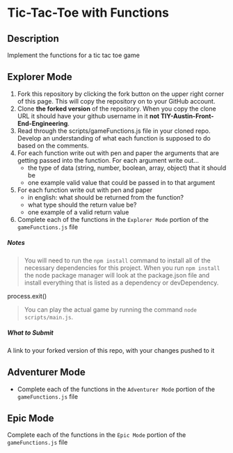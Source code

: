 # Tic-Tac-Toe with Functions

## Description
Implement the functions for a tic tac toe game

## Explorer Mode

1. Fork this repository by clicking the fork button on the upper right corner of this page. This will copy the repository on to your GitHub account.
2. Clone **the forked version** of the repository. When you copy the clone URL it should have your github username in it **not TIY-Austin-Front-End-Engineering**.
3. Read through the scripts/gameFunctions.js file in your cloned repo. Develop an understanding of what each function is supposed to do based on the comments.
4. For each function write out with pen and paper the arguments that are getting passed into the function. For each argument write out...
	* the type of data (string, number, boolean, array, object) that it should be
	* one example valid value that could be passed in to that argument
5. For each function write out with pen and paper
	* in english: what should be returned from the function?
	* what type should the return value be?
	* one example of a valid return value
6. Complete each of the functions in the `Explorer Mode` portion of the `gameFunctions.js` file

##### Notes

> You will need to run the `npm install` command to install all of the necessary dependencies for this project. When you run `npm install` the node package manager will look at the package.json file and install everything that is listed as a dependency or devDependency.

process.exit()
> You can play the actual game by running the command `node scripts/main.js`.

##### What to Submit

A link to your forked version of this repo, with your changes pushed to it

## Adventurer Mode

* Complete each of the functions in the `Adventurer Mode` portion of the `gameFunctions.js` file

## Epic Mode

Complete each of the functions in the `Epic Mode` portion of the `gameFunctions.js` file
